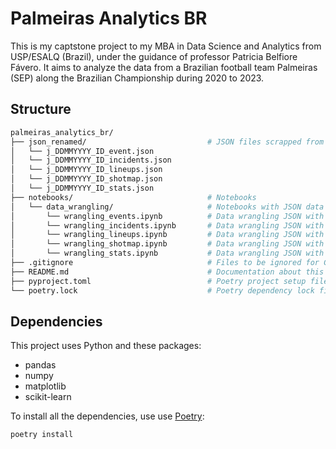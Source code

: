 # Palmeiras Analytics BR

This is my captstone project to my MBA in Data Science and Analytics from USP/ESALQ (Brazil), under the guidance of professor Patricia Belfiore Fávero. It aims to analyze the data from a Brazilian football team Palmeiras (SEP) along the Brazilian Championship during 2020 to 2023.

## Structure
```bash
palmeiras_analytics_br/
├── json_renamed/                           # JSON files scrapped from Sofascore with all Palmeiras matches. There are 5 different types of them.
│   └── j_DDMMYYYY_ID_event.json
│   └── j_DDMMYYYY_ID_incidents.json
│   └── j_DDMMYYYY_ID_lineups.json
│   └── j_DDMMYYYY_ID_shotmap.json
│   └── j_DDMMYYYY_ID_stats.json
├── notebooks/                              # Notebooks
│   └── data_wrangling/                     # Notebooks with JSON data wrangling 
│       └── wrangling_events.ipynb          # Data wrangling JSON with event data and generating events.csv as output
│       └── wrangling_incidents.ipynb       # Data wrangling JSON with incident data and generating incidents.csv as output
│       └── wrangling_lineups.ipynb         # Data wrangling JSON with lineups data and generating lineups.csv as output
│       └── wrangling_shotmap.ipynb         # Data wrangling JSON with shotmap data and generating shotmap.csv as output
│       └── wrangling_stats.ipynb           # Data wrangling JSON with stats data and generating stats.csv as output
├── .gitignore                              # Files to be ignored for Git
├── README.md                               # Documentation about this project
├── pyproject.toml                          # Poetry project setup file
└── poetry.lock                             # Poetry dependency lock file

```

## Dependencies

This project uses Python and these packages:

- pandas
- numpy
- matplotlib
- scikit-learn

To install all the dependencies, use use [Poetry](https://python-poetry.org/):

```bash
poetry install
